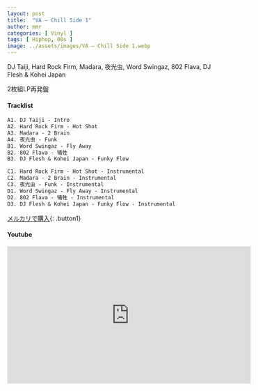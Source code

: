 ```yaml
---
layout: post
title:  "VA – Chill Side 1"
author: mmr
categories: [ Vinyl ]
tags: [ Hiphop, 00s ]
image: ../assets/images/VA – Chill Side 1.webp
---
```


DJ Taiji, Hard Rock Firm, Madara, 夜光虫, Word Swingaz, 802 Flava, DJ Flesh & Kohei Japan 

2枚組LP再発盤

#### Tracklist
```md
A1. DJ Taiji - Intro
A2. Hard Rock Firm - Hot Shot
A3. Madara - 2 Brain
A4. 夜光虫 - Funk
B1. Word Swingaz - Fly Away
B2. 802 Flava - 犧牲
B3. DJ Flesh & Kohei Japan - Funky Flow

C1. Hard Rock Firm - Hot Shot - Instrumental
C2. Madara - 2 Brain - Instrumental
C3. 夜光虫 - Funk - Instrumental
D1. Word Swingaz - Fly Away - Instrumental
D2. 802 Flava - 犧牲 - Instrumental
D3. DJ Flesh & Kohei Japan - Funky Flow - Instrumental
```

[メルカリで購入](https://jp.mercari.com/item/m47805886707?afid=6142608987){: .button1}

#### Youtube
<iframe width="560" height="315" src="https://www.youtube.com/embed/GTH4pHF04ao?si=K7jXbuhVLROYeJfS" title="YouTube video player" frameborder="0" allow="accelerometer; autoplay; clipboard-write; encrypted-media; gyroscope; picture-in-picture; web-share" referrerpolicy="strict-origin-when-cross-origin" allowfullscreen></iframe>